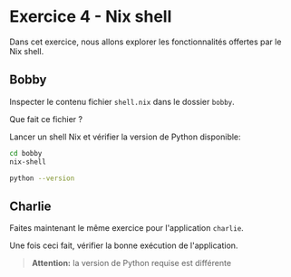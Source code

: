 # Exercice 4 - Nix shell

Dans cet exercice, nous allons explorer les fonctionnalités offertes par le Nix shell.

## Bobby

Inspecter le contenu fichier `shell.nix` dans le dossier `bobby`.

Que fait ce fichier ?

Lancer un shell Nix et vérifier la version de Python disponible:
```bash
cd bobby
nix-shell

python --version
```

## Charlie

Faites maintenant le même exercice pour l'application `charlie`.

Une fois ceci fait, vérifier la bonne exécution de l'application.

>**Attention:** la version de Python requise est différente